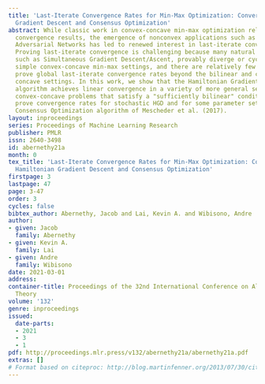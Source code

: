 ```yaml
---
title: 'Last-Iterate Convergence Rates for Min-Max Optimization: Convergence of Hamiltonian
  Gradient Descent and Consensus Optimization'
abstract: While classic work in convex-concave min-max optimization relies on average-iterate
  convergence results, the emergence of nonconvex applications such as training Generative
  Adversarial Networks has led to renewed interest in last-iterate convergence guarantees.
  Proving last-iterate convergence is challenging because many natural algorithms,
  such as Simultaneous Gradient Descent/Ascent, provably diverge or cycle even in
  simple convex-concave min-max settings, and there are relatively few papers that
  prove global last-iterate convergence rates beyond the bilinear and convex-strongly
  concave settings. In this work, we show that the Hamiltonian Gradient Descent (HGD)
  algorithm achieves linear convergence in a variety of more general settings, including
  convex-concave problems that satisfy a "sufficiently bilinear" condition. We also
  prove convergence rates for stochastic HGD and for some parameter settings of the
  Consensus Optimization algorithm of Mescheder et al. (2017).
layout: inproceedings
series: Proceedings of Machine Learning Research
publisher: PMLR
issn: 2640-3498
id: abernethy21a
month: 0
tex_title: 'Last-Iterate Convergence Rates for Min-Max Optimization: Convergence of
  Hamiltonian Gradient Descent and Consensus Optimization'
firstpage: 3
lastpage: 47
page: 3-47
order: 3
cycles: false
bibtex_author: Abernethy, Jacob and Lai, Kevin A. and Wibisono, Andre
author:
- given: Jacob
  family: Abernethy
- given: Kevin A.
  family: Lai
- given: Andre
  family: Wibisono
date: 2021-03-01
address: 
container-title: Proceedings of the 32nd International Conference on Algorithmic Learning
  Theory
volume: '132'
genre: inproceedings
issued:
  date-parts:
  - 2021
  - 3
  - 1
pdf: http://proceedings.mlr.press/v132/abernethy21a/abernethy21a.pdf
extras: []
# Format based on citeproc: http://blog.martinfenner.org/2013/07/30/citeproc-yaml-for-bibliographies/
---
```


